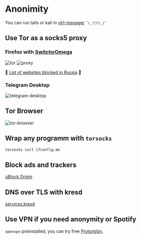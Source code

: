 # Anonimity

You can run tails or kali in [virt-manager](https://i.imgur.com/RzoS3rR.png) `¯\_(ツ)_/¯`

## Use Tor as a socks5 proxy

### Firefox with [SwitchyOmega](https://addons.mozilla.org/en-US/firefox/addon/switchyomega/)

![tor](https://i.imgur.com/OeUgl6W.png)
![proxy](https://i.imgur.com/7PEcbNm.png)

💩 [List of websites blocked in Russia](https://en.wikipedia.org/wiki/List_of_websites_blocked_in_Russia) 💩

### Telegram Desktop

![telegram-desktop](https://i.imgur.com/fJ82MBK.png)

## Tor Browser

![tor-browser](https://i.imgur.com/QnBy41v.png)

## Wrap any programm with `torsocks`

```sh
torsocks curl ifconfig.me
```

## Block ads and trackers

[uBlock Origin](https://addons.mozilla.org/en-US/firefox/addon/ublock-origin/)

## DNS over TLS with kresd

[services.kresd](https://github.com/ksevelyar/dotfiles/blob/42b8264d1b259c99f887be38224f3ae0a62448c5/modules/net/firewall-desktop.nix#L4-L14)

## Use VPN if you need anonymity or Spotify

`openvpn` preinstalled, you can try free [ProtonVpn](https://protonvpn.com/).
